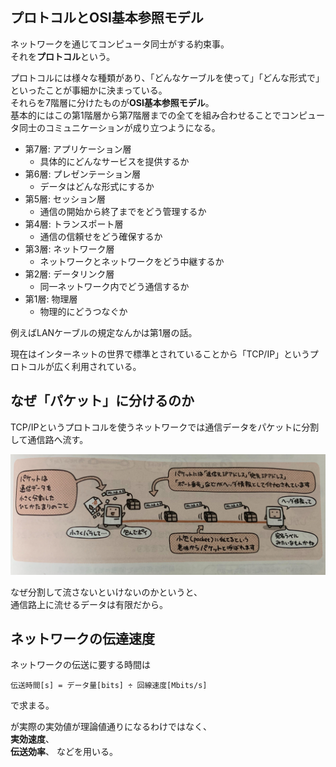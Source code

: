 ## プロトコルとOSI基本参照モデル

ネットワークを通じてコンピュータ同士がする約束事。  
それを**プロトコル**という。

プロトコルには様々な種類があり、「どんなケーブルを使って」「どんな形式で」といったことが事細かに決まっている。  
それらを7階層に分けたものが**OSI基本参照モデル**。  
基本的にはこの第1階層から第7階層までの全てを組み合わせることでコンピュータ同士のコミュニケーションが成り立つようになる。


- 第7層: アプリケーション層
  - 具体的にどんなサービスを提供するか
- 第6層: プレゼンテーション層
  - データはどんな形式にするか
- 第5層: セッション層
  - 通信の開始から終了までをどう管理するか
- 第4層: トランスポート層
  - 通信の信頼せをどう確保するか
- 第3層: ネットワーク層
  - ネットワークとネットワークをどう中継するか
- 第2層: データリンク層
  - 同一ネットワーク内でどう通信するか
- 第1層: 物理層
  - 物理的にどうつなぐか

例えばLANケーブルの規定なんかは第1層の話。


現在はインターネットの世界で標準とされていることから「TCP/IP」というプロトコルが広く利用されている。


## なぜ「パケット」に分けるのか

TCP/IPというプロトコルを使うネットワークでは通信データをパケットに分割して通信路へ流す。

![](../image/12-2-1.jpg)

なぜ分割して流さないといけないのかというと、  
通信路上に流せるデータは有限だから。

## ネットワークの伝達速度

ネットワークの伝送に要する時間は
```
伝送時間[s] = データ量[bits] ÷ 回線速度[Mbits/s]
```

で求まる。

が実際の実効値が理論値通りになるわけではなく、  
**実効速度**、  
**伝送効率**、
などを用いる。

